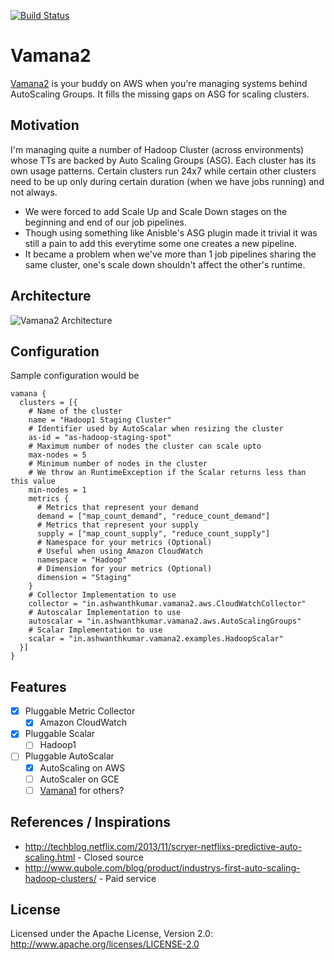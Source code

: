 [![Build Status](https://snap-ci.com/ashwanthkumar/vamana2/branch/master/build_image)](https://snap-ci.com/ashwanthkumar/vamana2/branch/master)

# Vamana2
[Vamana2](https://en.wikipedia.org/wiki/Vamana) is your buddy on AWS when you're managing systems behind AutoScaling Groups. It fills the missing gaps on ASG for scaling clusters.

## Motivation
I'm managing quite a number of Hadoop Cluster (across environments) whose TTs are backed by Auto Scaling Groups (ASG). 
Each cluster has its own usage patterns. Certain clusters run 24x7 while certain other clusters need to be up only during certain duration (when we have jobs running) and not always.
- We were forced to add Scale Up and Scale Down stages on the beginning and end of our job pipelines.
- Though using something like Anisble's ASG plugin made it trivial it was still a pain to add this everytime some one creates a new pipeline.
- It became a problem when we've more than 1 job pipelines sharing the same cluster, one's scale down shouldn't affect the other's runtime.

## Architecture
![Vamana2 Architecture](https://raw.githubusercontent.com/ashwanthkumar/vamana2/master/docs/vaman-architecture.png)

## Configuration
Sample configuration would be
```
vamana {
  clusters = [{
    # Name of the cluster
    name = "Hadoop1 Staging Cluster"
    # Identifier used by AutoScalar when resizing the cluster
    as-id = "as-hadoop-staging-spot"
    # Maximum number of nodes the cluster can scale upto
    max-nodes = 5
    # Minimum number of nodes in the cluster
    # We throw an RuntimeException if the Scalar returns less than this value
    min-nodes = 1
    metrics {
      # Metrics that represent your demand
      demand = ["map_count_demand", "reduce_count_demand"]
      # Metrics that represent your supply
      supply = ["map_count_supply", "reduce_count_supply"]
      # Namespace for your metrics (Optional)
      # Useful when using Amazon CloudWatch
      namespace = "Hadoop"
      # Dimension for your metrics (Optional)
      dimension = "Staging"
    }
    # Collector Implementation to use
    collector = "in.ashwanthkumar.vamana2.aws.CloudWatchCollector"
    # Autoscalar Implementation to use
    autoscalar = "in.ashwanthkumar.vamana2.aws.AutoScalingGroups"
    # Scalar Implementation to use
    scalar = "in.ashwanthkumar.vamana2.examples.HadoopScalar"
  }]
}
```

## Features
- [x] Pluggable Metric Collector
  - [x] Amazon CloudWatch
- [x] Pluggable Scalar
  - [ ] Hadoop1
- [ ] Pluggable AutoScalar
  - [x] AutoScaling on AWS
  - [ ] AutoScaler on GCE
  - [ ] [Vamana1](http://github.com/ashwanthkumar/vamana) for others?

## References / Inspirations
- http://techblog.netflix.com/2013/11/scryer-netflixs-predictive-auto-scaling.html - Closed source
- http://www.qubole.com/blog/product/industrys-first-auto-scaling-hadoop-clusters/ - Paid service

## License
Licensed under the Apache License, Version 2.0: http://www.apache.org/licenses/LICENSE-2.0
